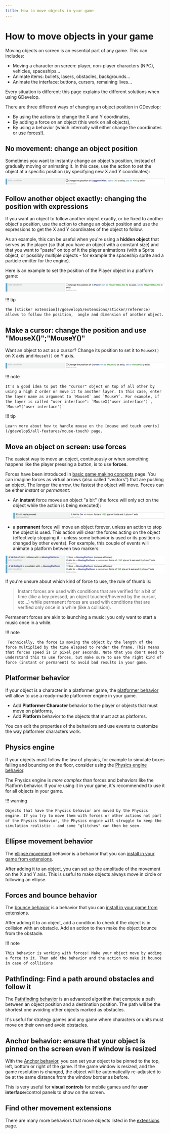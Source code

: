 ```yaml
---
title: How to move objects in your game
---
```

# How to move objects in your game

Moving objects on screen is an essential part of any game. This can includes:

* Moving a character on screen: player, non-player characters (NPC), vehicles, spaceships...
* Animate items: bullets, lasers, obstacles, backgrounds...
* Animate the interface: buttons, cursors, remaining lives...

Every situation is different: this page explains the different solutions when using GDevelop.

There are three different ways of changing an object position in GDevelop:

* By using the actions to change the X and Y coordinates,
* By adding a force on an object (this work on all objects),
* By using a behavior (which internally will either change the coordinates or use forces!).

## No movement: change an object position

Sometimes you want to instantly change an object's position, instead of gradually moving or animating it. In this case, use the action to set the object at a specific position (by specifying new X and Y coordinates):

![](set-object-position.png)

## Follow another object exactly: changing the position with expressions

If you want an object to follow another object exactly, or be fixed to another object's position, use the action to change an object position and use the expressions to get the X and Y coordinates of the object to follow.

As an example, this can be useful when you're using a **hidden object** that serves as the player (so that you have an object with a constant size) and that you want to "paste" on top of it the player animations (with a Sprite object, or possibly multiple objects - for example the spaceship sprite and a particle emitter for the engine).

Here is an example to set the position of the Player object in a platform game:

![](follow-object-set-position.png)

!!! tip


    The [sticker extension](/gdevelop5/extensions/sticker/reference) allows to follow the position,  angle and dimension of another object.


## Make a cursor: change the position and use "MouseX()";"MouseY()"

Want an object to act as a cursor? Change its position to set it to `MouseX()` on X axis and `MouseY()` on Y axis.

![](cursor-set-position.png)

!!! note

    It's a good idea to put the "cursor" object on top of all other by using a high Z order or move it to another layer. In this case, enter the layer name as argument to `MouseX` and `MouseY`. For example, if the layer is called "user interface": `MouseX("user interface")`, `MouseY("user interface")`

!!! tip

    Learn more about how to handle mouse on the [mouse and touch events](/gdevelop5/all-features/mouse-touch) page.

## Move an object on screen: use forces

The easiest way to move an object, continuously or when something happens like the player pressing a button, is to use **forces**.

Forces have been introduced in [basic game making concepts](/gdevelop5/tutorials/basic-game-making-concepts) page. You can imagine forces as virtual arrows (also called "vectors") that are pushing an object. The longer the arrow, the fastest the object will move. Forces can be either *instant* or *permanent*:

* An **instant** force moves an object "a bit" (the force will only act on the object while the action is being executed):

  ![](instant-force-example.png)

* a **permanent** force will move an object forever, unless an action to stop the object is used. This action will clear the forces acting on the object (effectively stopping it - unless some behavior is used or its position is changed by other events). For example, this couple of events will animate a platform between two markers:

![](animate-platform-permanent-forces.png)

If you're unsure about which kind of force to use, the rule of thumb is:

> Instant forces are used with conditions that are verified for a bit of time (like a key pressed, an object touched/hovered by the cursor, etc...) while permanent forces are used with conditions that are verified only once in a while (like a collision).

Permanent forces are akin to launching a music: you only want to start a music once in a while.

!!! note

     Technically, the force is moving the object by the length of the force multiplied by the time elapsed to render the frame. This means that forces speed is in pixel per seconds. Note that you don't need to understand this to use forces, but make sure to use the right kind of force (instant or permanent) to avoid bad results in your game.

## Platformer behavior

If your object is a character in a platformer game, the [platformer behavior](/gdevelop5/behaviors/platformer) will allow to use a ready-made platformer engine in your game.

* Add **Platformer Character** behavior to the player or objects that must move on platforms,
* Add **Platform** behavior to the objects that must act as platforms.

You can edit the properties of the behaviors and use events to customize the way platformer characters work.

## Physics engine

If your objects must follow the law of physics, for example to simulate boxes falling and bouncing on the floor, consider using the [Physics engine behavior](/gdevelop5/behaviors/physics2).

The Physics engine is *more complex* than forces and behaviors like the Platform behavior. If you're using it in your game, it's recommended to use it for all objects in your game.

!!! warning

    Objects that have the Physics behavior are moved by the Physics engine. If you try to move them with forces or other actions not part of the Physics behavior, the Physics engine will struggle to keep the simulation realistic - and some "glitches" can then be seen.

## Ellipse movement behavior

The [ellipse movement](/gdevelop5/extensions/ellipse-movement/reference) behavior is a behavior that you can [install in your game from extensions](/gdevelop5/extensions/search).

After adding it to an object, you can set up the amplitude of the movement on the X and Y axis. This is useful to make objects always move in circle or following an ellipse.

## Forces and bounce behavior

The [bounce behavior](/gdevelop5/behaviors/bounce) is a behavior that you can [install in your game from extensions](/gdevelop5/extensions/search).

After adding it to an object, add a condition to check if the object is in collision with an obstacle. Add an action to then make the object bounce from the obstacle.

!!! note

    This behavior is working with forces! Make your object move by adding a force to it. Then add the behavior and the action to make it bounce in case of collisions

## Pathfinding: Find a path around obstacles and follow it

The [Pathfinding behavior](/gdevelop5/behaviors/pathfinding) is an advanced algorithm that compute a path between an object position and a destination position. The path will be the shortest one avoiding other objects marked as obstacles.

It's useful for strategy games and any game where characters or units must move on their own and avoid obstacles.

## Anchor behavior: ensure that your object is pinned on the screen even if window is resized

With the [Anchor behavior](/gdevelop5/behaviors/anchor), you can set your object to be pinned to the top, left, bottom or right of the game. If the game window is resized, and the game resolution is changed, the object will be automatically re-adjusted to be at the same distance from the window border as before.

This is very useful for **visual controls** for mobile games and for **user interface**/control panels to show on the screen.

## Find other movement extensions
There are many more behaviors that move objects listed in the [extensions](/gdevelop5/extensions#movement) page.